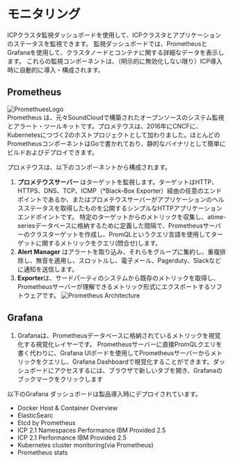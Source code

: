 # モニタリング
ICPクラスタ監視ダッシュボードを使用して、ICPクラスタとアプリケーションのステータスを監視できます。
監視ダッシュボードでは、PrometheusとGrafanaを使用して、クラスタノードとコンテナに関する詳細なデータを表示します。
これらの監視コンポーネントは、（明示的に無効化しない限り）ICP導入時に自動的に導入・構成されます。


## Prometheus
![PromethuesLogo](https://www.cncf.io/wp-content/uploads/2018/02/prometheus-stacked-color.png) <br>
Prometheus は、元々SoundCloudで構築されたオープンソースのシステム監視とアラート・ツールキットです。プロメテウスは、2016年にCNCFに、Kubernetesにつづく2のホストプロジェクトとして加わりました。ほとんどのPrometheusコンポーネントはGoで書かれており、静的なバイナリとして簡単にビルドおよびデプロイできます。

プロメテウスは、以下のコンポーネントから構成されます。
1. **プロメテウスサーバー** はターゲットを監視します。ターゲットはHTTP、HTTPS、DNS、TCP、ICMP（*Black-Box Exporter）経由の任意のエンドポイントであるか、またはプロメテウスサーバーがアプリケーションのヘルスステータスを取得したものを公開するシンプルなHTTPアプリケーションエンドポイントです。
特定のターゲットからのメトリックを収集し、atime-seriesデータベースに格納するために定義した間隔で、Prometheusサーバーのクラスターゲットを作成し、PromQLというクエリ言語を使用してターゲットに関するメトリックをクエリ(問合せ)します。
1. **Alert Manager** はアラートを取り込み、それらをグループに集約し、重複排除し、無音を適用し、スロットルし、電子メール、Pagerduty、Slackなどに通知を送信します。
1. **Exporter**は、サードパーティのシステムから既存のメトリックを取得し、Prometheusサーバーが理解できるメトリック形式にエクスポートするソフトウェアです。
![Prometheus Architecture](https://prometheus.io/assets/architecture-cb2ada1ece6.png)

## Grafana
1. Grafanaは、Prometheusデータベースに格納されているメトリックを視覚化する視覚化レイヤーです。
Prometheusサーバーに直接PromQLクエリを書く代わりに、Grafana UIボードを使用してPrometheusサーバーからメトリックをクエリし、Grafana Dashboardで視覚化することができます。ダッシュボードにアクセスするには、ブラウザで新しいタブを開き、Grafanaのブックマークをクリックします

以下のGrafana ダッシュボードは製品導入時にデプロイされています。
- Docker Host & Container Overview 
- ElasticSearc
- Etcd by Prometheus 
- ICP 2.1 Namespaces Performance IBM Provided 2.5 
- ICP 2.1 Performance IBM Provided 2.5 
- Kubernetes cluster monitoring(via Prometheus) 
- Prometheus stats
